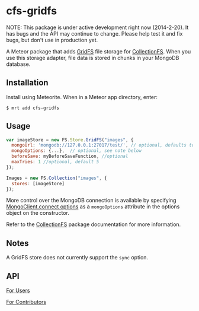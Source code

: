 cfs-gridfs
=========================

NOTE: This package is under active development right now (2014-2-20). It has
bugs and the API may continue to change. Please help test it and fix bugs,
but don't use in production yet.

A Meteor package that adds [GridFS](http://docs.mongodb.org/manual/core/gridfs/) file storage for
[CollectionFS](https://github.com/CollectionFS/Meteor-CollectionFS). When you
use this storage adapter, file data is stored in chunks in your MongoDB database.

## Installation

Install using Meteorite. When in a Meteor app directory, enter:

```
$ mrt add cfs-gridfs
```

## Usage

```js
var imageStore = new FS.Store.GridFS("images", {
  mongoUrl: 'mongodb://127.0.0.1:27017/test/', // optional, defaults to Meteor's local MongoDB
  mongoOptions: {...},  // optional, see note below
  beforeSave: myBeforeSaveFunction, //optional
  maxTries: 1 //optional, default 5
});

Images = new FS.Collection("images", {
  stores: [imageStore]
});
```

More control over the MongoDB connection is available by specifying [MongoClient.connect options](http://mongodb.github.io/node-mongodb-native/driver-articles/mongoclient.html#mongoclient-connect-options) as a `mongoOptions` attribute in the options object on the constructor.

Refer to the [CollectionFS](https://github.com/CollectionFS/Meteor-CollectionFS)
package documentation for more information.

## Notes

A GridFS store does not currently support the `sync` option.

## API

[For Users](https://github.com/CollectionFS/Meteor-cfs-gridfs/blob/master/api.md)

[For Contributors](https://github.com/CollectionFS/Meteor-cfs-gridfs/blob/master/internal.api.md)